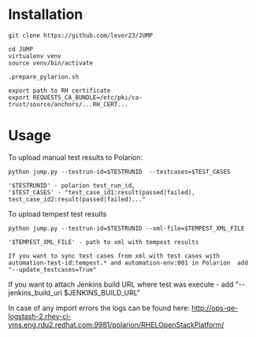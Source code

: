 Installation
===============
```
git clone https://github.com/levor23/JUMP

cd JUMP
virtualenv venv
source venv/bin/activate

.prepare_pylarion.sh

export path to RH certificate
export REQUESTS_CA_BUNDLE=/etc/pki/ca-trust/source/anchors/...RH_CERT...

```

Usage
======

To upload manual test results to Polarion:

```
python jump.py --testrun-id=$TESTRUNID  --testcases=$TEST_CASES

'$TESTRUNID' - polarion test_run_id,
'$TEST_CASES' - "test_case_id1:result(passed|failed), test_case_id2:result(passed|failed)..."
```

To upload tempest test results
```
python jump.py --testrun-id=$TESTRUNID --xml-file=$TEMPEST_XML_FILE

'$TEMPEST_XML_FILE' - path to xml with tempest results

If you want to sync test cases from xml with test cases with automation-test-id:tempest.* and automation-env:001 in Polarion  add "--update_testcases=True"
```

If you want to attach Jenkins build URL where test was execute - add "--jenkins_build_url $JENKINS_BUILD_URL"

In case of any import errors the logs can be found here: http://ops-qe-logstash-2.rhev-ci-vms.eng.rdu2.redhat.com:9981/polarion/RHELOpenStackPlatform/
